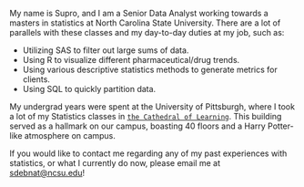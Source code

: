 My name is Supro, and I am a Senior Data Analyst working towards a masters in statistics at North Carolina State University. There are a lot of parallels with these classes and my day-to-day duties at my job, such as:

+ Utilizing SAS to filter out large sums of data.
+ Using R to visualize different pharmaceutical/drug trends.
+ Using various descriptive statistics methods to generate metrics for clients.
+ Using SQL to quickly partition data.


My undergrad years were spent at the University of Pittsburgh, where I took a lot of my Statistics classes in [`the Cathedral of Learning`](https://christianworldtraveler.wordpress.com/2011/09/26/cathedral-of-learning-a-good-pittsburgh-stop/). This building served as a hallmark on our campus, boasting 40 floors and a Harry Potter-like atmosphere on campus. 

If you would like to contact me regarding any of my past experiences with statistics, or what I currently do now, please email me at sdebnat@ncsu.edu!
